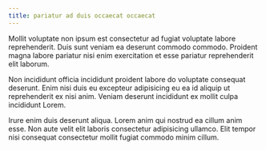 ```yaml
---
title: pariatur ad duis occaecat occaecat
---
```


Mollit voluptate non ipsum est consectetur ad fugiat voluptate labore reprehenderit. Duis sunt veniam ea deserunt commodo commodo. Proident magna labore pariatur nisi enim exercitation et esse pariatur reprehenderit elit laborum.

Non incididunt officia incididunt proident labore do voluptate consequat deserunt. Enim nisi duis eu excepteur adipisicing eu ea id aliquip ut reprehenderit ex nisi anim. Veniam deserunt incididunt ex mollit culpa incididunt Lorem.

Irure enim duis deserunt aliqua. Lorem anim qui nostrud ea cillum anim esse. Non aute velit elit laboris consectetur adipisicing ullamco. Elit tempor nisi consequat consectetur mollit fugiat commodo minim cillum.